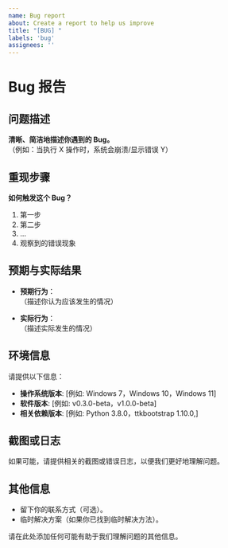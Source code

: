 ```yaml
---
name: Bug report
about: Create a report to help us improve
title: "[BUG] "
labels: 'bug'
assignees: ''
---
```


# Bug 报告

## 问题描述

**清晰、简洁地描述你遇到的 Bug。**  
（例如：当执行 X 操作时，系统会崩溃/显示错误 Y）

## 重现步骤

**如何触发这个 Bug？**  

1. 第一步
2. 第二步
3. ...  
4. 观察到的错误现象

## 预期与实际结果
- **预期行为**：  
  （描述你认为应该发生的情况）
  
- **实际行为**：  
  （描述实际发生的情况）

## 环境信息

请提供以下信息：

- **操作系统版本**: [例如: Windows 7，Windows 10，Windows 11]
- **软件版本**: [例如: v0.3.0-beta，v1.0.0-beta]
- **相关依赖版本**: [例如: 
Python 3.8.0，ttkbootstrap 1.10.0,]

## 截图或日志

如果可能，请提供相关的截图或错误日志，以便我们更好地理解问题。

## 其他信息

- 留下你的联系方式（可选）。
- 临时解决方案（如果你已找到临时解决方法）。

请在此处添加任何可能有助于我们理解问题的其他信息。
